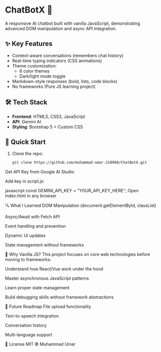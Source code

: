 # ChatBotX 🤖

A responsive AI chatbot built with vanilla JavaScript, demonstrating advanced DOM manipulation and async API integration.

## ✨ Key Features
- Context-aware conversations (remembers chat history)
- Real-time typing indicators (CSS animations)
- Theme customization:
  - 6 color themes
  - Dark/light mode toggle
- Markdown-style responses (bold, lists, code blocks)
- No frameworks (Pure JS learning project)

## 🛠️ Tech Stack
- **Frontend**: HTML5, CSS3, JavaScript
- **API**: Gemini AI
- **Styling**: Bootstrap 5 + Custom CSS

## 🚀 Quick Start
1. Clone the repo:
   ```bash
   git clone https://github.com/muhammad-umar-218980/ChatBotX.git
Get API Key from Google AI Studio

Add key in script.js:

javascript
const GEMINI_API_KEY = "YOUR_API_KEY_HERE";
Open index.html in any browser

🔍 What I Learned
DOM Manipulation (document.getElementById, classList)

Async/Await with Fetch API

Event handling and prevention

Dynamic UI updates

State management without frameworks

🌟 Why Vanilla JS?
This project focuses on core web technologies before moving to frameworks:

Understand how React/Vue work under the hood

Master asynchronous JavaScript patterns

Learn proper state management

Build debugging skills without framework abstractions

📌 Future Roadmap
File upload functionality

Text-to-speech integration

Conversation history

Multi-language support

📜 License
MIT © Muhammad Umar
